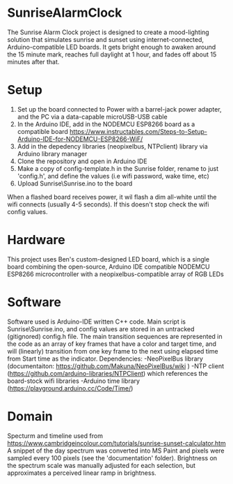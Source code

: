 # SunriseAlarmClock
The Sunrise Alarm Clock project is designed to create a mood-lighting solution that simulates sunrise and sunset using internet-connected, Arduino-compatible LED boards. It gets bright enough to awaken around the 15 minute mark, reaches full daylight at 1 hour, and fades off about 15 minutes after that. 

# Setup
1. Set up the board connected to Power with a barrel-jack power adapter, and the PC via a data-capable microUSB-USB cable
2. In the Arduino IDE, add in the NODEMCU ESP8266 board as a compatible board https://www.instructables.com/Steps-to-Setup-Arduino-IDE-for-NODEMCU-ESP8266-WiF/
3. Add in the depedency libraries (neopixelbus, NTPclient) library via Arduino library manager
4. Clone the repository and open in Arduino IDE
5. Make a copy of config-template.h in the Sunrise folder, rename to just 'config.h', and define the values (i.e wifi password, wake time, etc)
6. Upload Sunrise\Sunrise.ino to the board

When a flashed board receives power, it wil flash a dim all-white until the wifi connects (usually 4-5 seconds). If this doesn't stop check the wifi config values.

# Hardware
This project uses Ben's custom-designed LED board, which is a single board combining the open-source, Arduino IDE compatible NODEMCU ESP8266 microcontroller with a neopixelbus-compatible array of RGB LEDs

# Software
Software used is Arduino-IDE written C++ code. Main script is Sunrise\Sunrise.ino, and config values are stored in an untracked (gitignored) config.h file. The main transition sequences are represented in the code as an array of key frames that have a color and target time, and will (linearly) transition from one key frame to the next using elapsed time from Start time as the indicator. 
Dependencies:
-NeoPixelBus library (documentaiton: https://github.com/Makuna/NeoPixelBus/wiki )
-NTP client (https://github.com/arduino-libraries/NTPClient) which references the board-stock wifi libraries
-Arduino time library (https://playground.arduino.cc/Code/Time/)

# Domain
Specturm and timeline used from https://www.cambridgeincolour.com/tutorials/sunrise-sunset-calculator.htm
A snippet of the day spectrum was converted into MS Paint and pixels were sampled every 100 pixels (see the 'documentation' folder). Brightness on the spectrum scale was manually adjusted for each selection, but approximates a perceived linear ramp in brightness. 
